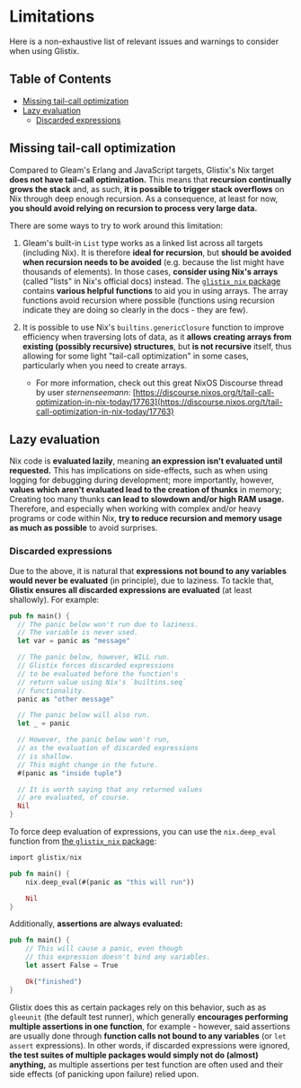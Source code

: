 # Limitations

Here is a non-exhaustive list of relevant issues and warnings to consider when using Glistix.

## Table of Contents

- [Missing tail-call optimization](#missing-tail-call-optimization)
- [Lazy evaluation](#lazy-evaluation)
    - [Discarded expressions](#discarded-expressions)

## Missing tail-call optimization

Compared to Gleam's Erlang and JavaScript targets, Glistix's Nix target **does not have tail-call optimization.** This means that **recursion continually grows the stack** and, as such, **it is possible to trigger stack overflows** on Nix through deep enough recursion. As a consequence, at least for now, **you should avoid relying on recursion to process very large data.**

There are some ways to try to work around this limitation:

1. Gleam's built-in `List` type works as a linked list across all targets (including Nix). It is therefore **ideal for recursion**, but **should be avoided when recursion needs to be avoided** (e.g. because the list might have thousands of elements). In those cases, **consider using Nix's arrays** (called "lists" in Nix's official docs) instead. The [`glistix_nix` package](https://github.com/glistix/nix) contains **various helpful functions** to aid you in using arrays. The array functions avoid recursion where possible (functions using recursion indicate they are doing so clearly in the docs - they are few).

2. It is possible to use Nix's `builtins.genericClosure` function to improve efficiency when traversing lots of data, as it **allows creating arrays from existing (possibly recursive) structures**, but **is not recursive** itself, thus allowing for some light "tail-call optimization" in some cases, particularly when you need to create arrays.
    - For more information, check out this great NixOS Discourse thread by user _sternenseemann_: [https://discourse.nixos.org/t/tail-call-optimization-in-nix-today/17763](https://discourse.nixos.org/t/tail-call-optimization-in-nix-today/17763)

## Lazy evaluation

Nix code is **evaluated lazily**, meaning **an expression isn't evaluated until requested.** This has implications on side-effects, such as when using logging for debugging during development; more importantly, however, **values which aren't evaluated lead to the creation of thunks** in memory; Creating too many thunks **can lead to slowdown and/or high RAM usage.** Therefore, and especially when working with complex and/or heavy programs or code within Nix, **try to reduce recursion and memory usage as much as possible** to avoid surprises.

### Discarded expressions

Due to the above, it is natural that **expressions not bound to any variables would never be evaluated** (in principle), due to laziness. To tackle that, **Glistix ensures all discarded expressions are evaluated** (at least shallowly). For example:

```rs
pub fn main() {
  // The panic below won't run due to laziness.
  // The variable is never used.
  let var = panic as "message"

  // The panic below, however, WILL run.
  // Glistix forces discarded expressions
  // to be evaluated before the function's
  // return value using Nix's `builtins.seq`
  // functionality.
  panic as "other message"

  // The panic below will also run.
  let _ = panic

  // However, the panic below won't run,
  // as the evaluation of discarded expressions
  // is shallow.
  // This might change in the future.
  #(panic as "inside tuple")

  // It is worth saying that any returned values
  // are evaluated, of course.
  Nil
}
```

To force deep evaluation of expressions, you can use the `nix.deep_eval` function from [the `glistix_nix` package](https://github.com/glistix/nix):

```rs
import glistix/nix

pub fn main() {
    nix.deep_eval(#(panic as "this will run"))

    Nil
}
```

Additionally, **assertions are always evaluated:**

```rs
pub fn main() {
    // This will cause a panic, even though
    // this expression doesn't bind any variables.
    let assert False = True

    Ok("finished")
}
```

Glistix does this as certain packages rely on this behavior, such as as `gleeunit` (the default test runner), which generally **encourages performing multiple assertions in one function**, for example - however, said assertions are usually done through **function calls not bound to any variables** (or `let assert` expressions). In other words, if discarded expressions were ignored, **the test suites of multiple packages would simply not do (almost) anything,** as multiple assertions per test function are often used and their side effects (of panicking upon failure) relied upon.
